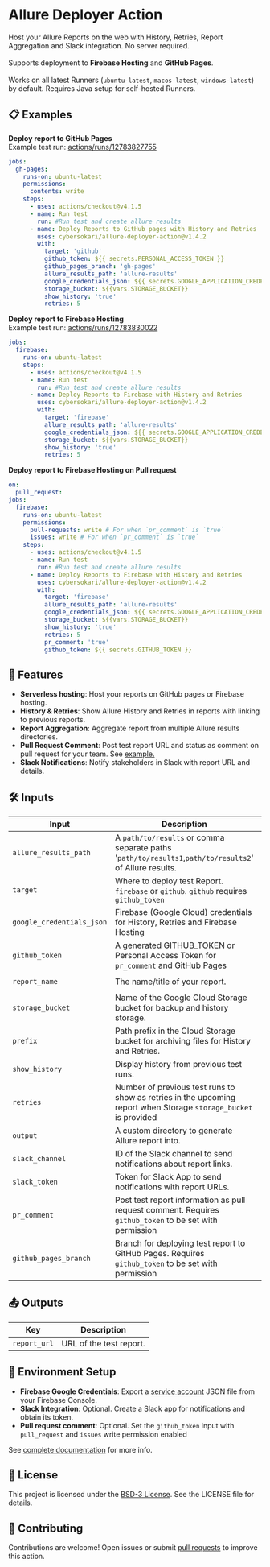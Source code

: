 # Allure Deployer Action
Host your Allure Reports on the web with History, Retries, Report Aggregation and Slack integration.
No server required.
</br>
</br>
Supports deployment to **Firebase Hosting** and **GitHub Pages**.
</br>
</br>
Works on all latest Runners (`ubuntu-latest`, `macos-latest`, `windows-latest`) by default.
Requires Java setup for self-hosted Runners.

## 📋 Examples

**Deploy report to GitHub Pages**
</br>Example test run:
[actions/runs/12783827755](https://github.com/cybersokari/allure-deployer-action/actions/runs/12783827755)
```yaml
jobs:
  gh-pages:
    runs-on: ubuntu-latest
    permissions:
      contents: write
    steps:
      - uses: actions/checkout@v4.1.5
      - name: Run test
        run: #Run test and create allure results
      - name: Deploy Reports to GitHub pages with History and Retries
        uses: cybersokari/allure-deployer-action@v1.4.2
        with:
          target: 'github'
          github_token: ${{ secrets.PERSONAL_ACCESS_TOKEN }}
          github_pages_branch: 'gh-pages'
          allure_results_path: 'allure-results'
          google_credentials_json: ${{ secrets.GOOGLE_APPLICATION_CREDENTIALS }} # Required for History and Retries
          storage_bucket: ${{vars.STORAGE_BUCKET}}
          show_history: 'true'
          retries: 5
```
**Deploy report to Firebase Hosting**
</br>Example test run:
[actions/runs/12783830022](https://github.com/cybersokari/allure-deployer-action/actions/runs/12783830022)
```yaml
jobs:
  firebase:
    runs-on: ubuntu-latest
    steps:
      - uses: actions/checkout@v4.1.5
      - name: Run test
        run: #Run test and create allure results
      - name: Deploy Reports to Firebase with History and Retries
        uses: cybersokari/allure-deployer-action@v1.4.2
        with:
          target: 'firebase'
          allure_results_path: 'allure-results'
          google_credentials_json: ${{ secrets.GOOGLE_APPLICATION_CREDENTIALS }}
          storage_bucket: ${{vars.STORAGE_BUCKET}}
          show_history: 'true'
          retries: 5
```

**Deploy report to Firebase Hosting on Pull request**
```yaml
on:
  pull_request:
jobs:
  firebase:
    runs-on: ubuntu-latest
    permissions: 
      pull-requests: write # For when `pr_comment` is `true`
      issues: write # For when `pr_comment` is `true`
    steps:
      - uses: actions/checkout@v4.1.5
      - name: Run test
        run: #Run test and create allure results
      - name: Deploy Reports to Firebase with History and Retries
        uses: cybersokari/allure-deployer-action@v1.4.2
        with:
          target: 'firebase'
          allure_results_path: 'allure-results'
          google_credentials_json: ${{ secrets.GOOGLE_APPLICATION_CREDENTIALS }}
          storage_bucket: ${{vars.STORAGE_BUCKET}}
          show_history: 'true'
          retries: 5
          pr_comment: 'true'
          github_token: ${{ secrets.GITHUB_TOKEN }}
```

## 🚀 Features
- **Serverless hosting**: Host your reports on GitHub pages or Firebase hosting.
- **History & Retries**: Show Allure History and Retries in reports with linking to previous reports.
- **Report Aggregation**: Aggregate report from multiple Allure results directories.
- **Pull Request Comment**: Post test report URL and status as comment on pull request for your team. See [example.](https://github.com/cybersokari/allure-report-deployer/pull/6#issuecomment-2564403881)
- **Slack Notifications**: Notify stakeholders in Slack with report URL and details.


## 🛠️ Inputs
| Input                     | Description                                                                                                      | Required/Optional | Default          |
|---------------------------|------------------------------------------------------------------------------------------------------------------|-------------------|------------------|
| `allure_results_path`     | A `path/to/results` or comma separate paths '`path/to/results1`,`path/to/results2`' of Allure results.           | Required          | `allure-results` |
| `target`                  | Where to deploy test Report. `firebase` or `github`. `github` requires `github_token`                            | Required          | `github`         |
| `google_credentials_json` | Firebase (Google Cloud) credentials for History, Retries and Firebase Hosting                                    | Optional          | None             |
| `github_token`            | A generated GITHUB_TOKEN or Personal Access Token for `pr_comment` and GitHub Pages                              | Optional          | None             |
| `report_name`             | The name/title of your report.                                                                                   | Optional          | `Allure Report`  |
| `storage_bucket`          | Name of the Google Cloud Storage bucket for backup and history storage.                                          | Optional          | None             |
| `prefix`                  | Path prefix in the Cloud Storage bucket for archiving files for History and Retries.                             | Optional          | None             |
| `show_history`            | Display history from previous test runs.                                                                         | Optional          | `true`           |
| `retries`                 | Number of previous test runs to show as retries in the upcoming report when Storage `storage_bucket` is provided | Optional          | 0                |
| `output`                  | A custom directory to generate Allure report into.                                                               | Optional          | None             |
| `slack_channel`           | ID of the Slack channel to send notifications about report links.                                                | Optional          | None             |
| `slack_token`             | Token for Slack App to send notifications with report URLs.                                                      | Optional          | None             |
| `pr_comment`              | Post test report information as pull request comment. Requires `github_token` to be set with permission          | Optional          | `false`          |
| `github_pages_branch`     | Branch for deploying test report to GitHub Pages. Requires `github_token` to be set with permission              | Optional          | `gh-pages`       |


## 📤 Outputs
| Key          | Description             |
|--------------|-------------------------|
| `report_url` | URL of the test report. |


## 🔧 Environment Setup

- **Firebase Google Credentials**: Export a [service account](https://firebase.google.com/docs/admin/setup#initialize_the_sdk_in_non-google_environments) JSON file from your Firebase Console.
- **Slack Integration**: Optional. Create a Slack app for notifications and obtain its token.
- **Pull request comment**: Optional. Set the `github_token` input with `pull_request` and `issues` write permission enabled 

See [complete documentation](https://github.com/cybersokari/allure-report-deployer) for more info.

## 📜 License
This project is licensed under the [BSD-3 License](licenses.txt). See the LICENSE file for details.

## 🤝 Contributing
Contributions are welcome! Open issues or submit [pull requests](https://github.com/cybersokari/allure-report-deployer) to improve this action.
